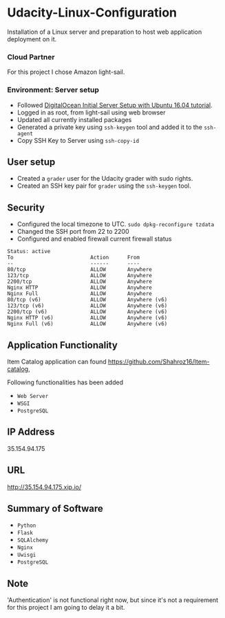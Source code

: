 # Udacity-Linux-Configuration
Installation of a Linux server and preparation to host web application deployment on it. 

### Cloud Partner
For this project I chose Amazon light-sail. 

### Environment: Server setup
- Followed [DigitalOcean Initial Server Setup with Ubuntu 16.04 tutorial](https://www.digitalocean.com/community/tutorials/initial-server-setup-with-ubuntu-18-04).
- Logged in as root, from light-sail using web browser
- Updated all currently installed packages
- Generated a private key using `ssh-keygen` tool and added it to the `ssh-agent`
- Copy SSH Key to Server using `ssh-copy-id`

## User setup
- Created a `grader` user for the Udacity grader with sudo rights.
- Created an SSH key pair for `grader` using the `ssh-keygen` tool.

## Security
- Configured the local timezone to UTC.
`sudo dpkg-reconfigure tzdata`
- Changed the SSH port from 22 to 2200
- Configured and enabled firewall
current firewall status

```text
Status: active
To                         Action      From
--                         ------      ----
80/tcp                     ALLOW       Anywhere                  
123/tcp                    ALLOW       Anywhere                  
2200/tcp                   ALLOW       Anywhere                  
Nginx HTTP                 ALLOW       Anywhere                  
Nginx Full                 ALLOW       Anywhere                  
80/tcp (v6)                ALLOW       Anywhere (v6)             
123/tcp (v6)               ALLOW       Anywhere (v6)             
2200/tcp (v6)              ALLOW       Anywhere (v6)             
Nginx HTTP (v6)            ALLOW       Anywhere (v6)             
Nginx Full (v6)            ALLOW       Anywhere (v6)   
```

## Application Functionality
Item Catalog application can found https://github.com/Shahroz16/Item-catalog,

Following functionalities has been added 

* `Web Server` 
* `WSGI`
* `PostgreSQL`

## IP Address

35.154.94.175

## URL

http://35.154.94.175.xip.io/

## Summary of Software

* `Python`
* `Flask` 
* `SQLAlchemy`
* `Nginx`
* `Uwisgi`
* `PostgreSQL`

## Note
'Authentication' is not functional right now, but since it's not a requirement for this project I am going to delay it a bit.
